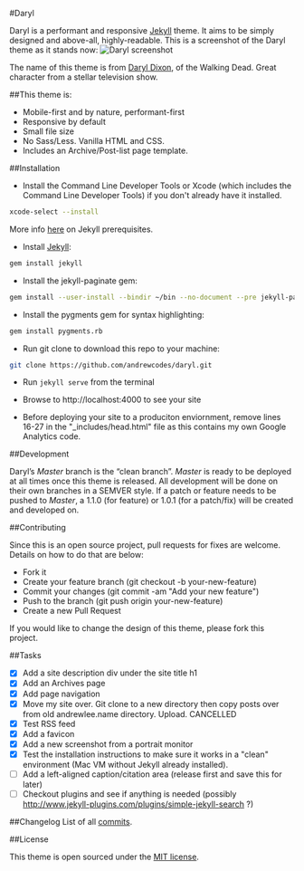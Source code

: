#Daryl

Daryl is a performant and responsive [Jekyll](http://jekyllrb.com) theme. It aims to be simply designed and above-all, highly-readable. This is a screenshot of the Daryl theme as it stands now:
![Daryl screenshot](https://raw.githubusercontent.com/andrewcodes/daryl/master/daryl-screenshot.png)

The name of this theme is from [Daryl Dixon](http://walkingdead.wikia.com/wiki/Daryl_Dixon_(TV_Series)), of the Walking Dead. Great character from a stellar television show.

##This theme is:

- Mobile-first and by nature, performant-first
- Responsive by default
- Small file size
- No Sass/Less. Vanilla HTML and CSS.
- Includes an Archive/Post-list page template.

##Installation

* Install the Command Line Developer Tools or Xcode (which includes the Command Line Developer Tools) if you don't already have it installed.
```bash
xcode-select --install
```
More info [here](http://jekyllrb.com/docs/installation/) on Jekyll prerequisites.

* Install [Jekyll](http://jekyllrb.com):
```bash
gem install jekyll
```

* Install the jekyll-paginate gem:
```bash
gem install --user-install --bindir ~/bin --no-document --pre jekyll-paginate
```

* Install the pygments gem for syntax highlighting:
```bash
gem install pygments.rb
```

* Run git clone to download this repo to your machine:
```bash
git clone https://github.com/andrewcodes/daryl.git
```

* Run ```jekyll serve``` from the terminal

* Browse to http://localhost:4000 to see your site

* Before deploying your site to a produciton enviornment, remove lines 16-27 in the "_includes/head.html" file as this contains my own Google Analytics code.

##Development

Daryl’s *Master* branch is the “clean branch”. *Master* is ready to be deployed at all times once this theme is released. All development will be done on their own branches in a SEMVER style. If a patch or feature needs to be pushed to _Master_, a 1.1.0 (for feature) or 1.0.1 (for a patch/fix) will be created and developed on.

##Contributing

Since this is an open source project, pull requests for fixes are welcome. Details on how to do that are below:

- Fork it
- Create your feature branch (git checkout -b your-new-feature)
- Commit your changes (git commit -am "Add your new feature")
- Push to the branch (git push origin your-new-feature)
- Create a new Pull Request

If you would like to change the design of this theme, please fork this project.

##Tasks

- [X] Add a site description div under the site title h1
- [X] Add an Archives page
- [X] Add page navigation
- [X] Move my site over. Git clone to a new directory then copy posts over from old andrewlee.name directory. Upload. CANCELLED
- [X] Test RSS feed
- [X] Add a favicon
- [X] Add a new screenshot from a portrait monitor
- [x] Test the installation instructions to make sure it works in a "clean" environment (Mac VM without Jekyll already installed).
- [ ] Add a left-aligned caption/citation area (release first and save this for later)
- [ ] Checkout plugins and see if anything is needed (possibly http://www.jekyll-plugins.com/plugins/simple-jekyll-search ?)

##Changelog
List of all [commits](https://github.com/andrewcodes/daryl/commits/master).

##License

This theme is open sourced under the [MIT license](https://github.com/andrewcodes/daryl/blob/gh-pages/LICENSE).
